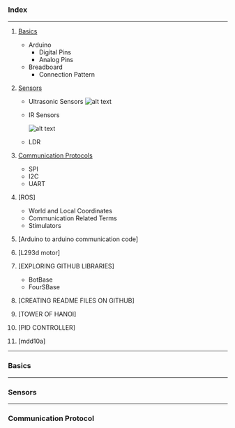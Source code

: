 ### Index
***
1.  [Basics](#Basics)
    * Arduino
        * Digital Pins
        * Analog Pins
    * Breadboard
        * Connection Pattern

2. [Sensors](#Sensors)
    * Ultrasonic Sensors
      ![alt text](https://www.piborg.org/image/cache/catalog/freeburn/BURN-0019/DSC_0245-747x569.jpg)
      
    * IR Sensors
      
      ![alt text](https://5.imimg.com/data5/PH/XF/MY-45321773/ir-sensor-module-for-arduino-2f-rasberry-pi-500x500.jpg)
      
    * LDR
    
3.  [Communication Protocols](#Communication-Protocols)
    * SPI
    * I2C
    * UART
4. [ROS]
   * World and Local Coordinates
   * Communication Related Terms
   * Stimulators
5. [Arduino to arduino communication code]
6. [L293d motor]
7. [EXPLORING GITHUB LIBRARIES]
   * BotBase
   * FourSBase
8. [CREATING README FILES ON GITHUB]
9. [TOWER OF HANOI]
10. [PID CONTROLLER]
11. [mdd10a]

***
### Basics 

***
### Sensors

***
### Communication Protocol
